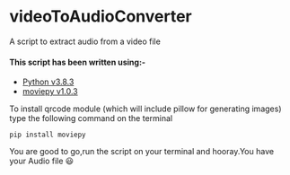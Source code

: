 # videoToAudioConverter
A script to extract audio from a video file

#### This script has been written using:-

* [Python v3.8.3](https://www.python.org/downloads/)
* [moviepy v1.0.3](https://pypi.org/project/moviepy/)

To install qrcode module (which will include pillow for generating images) type the following command on the terminal
```
pip install moviepy
```

You are good to go,run the script on your terminal and hooray.You have your Audio file :smiley:


